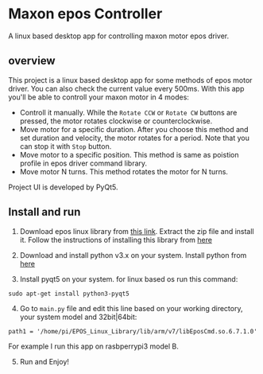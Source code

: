 # Maxon epos Controller
A linux based desktop app for controlling maxon motor epos driver.

## overview
This project is a linux based desktop app for some methods of epos motor driver. You can also check the current value every 500ms. With this app you'll be able to controll your maxon motor in 4 modes:
* Controll it manually. While the `Rotate CCW` or `Rotate CW` buttons are pressed, the motor rotates clockwise or counterclockwise.
* Move motor for a specific duration. After you choose this method and set duration and velocity, the motor rotates for a period. Note that you can stop it with `Stop` button. 
* Move motor to a specific position. This method is same as poistion profile in epos driver command library. 
* Move motor N turns. This method rotates the motor for N turns.

Project UI is developed by PyQt5.

## Install and run
1. Download epos linux library from [this link](https://www.maxongroup.net.au/maxon/view/product/control/Positionierung/280937?download=show). Extract the zip file and install it. Follow the instructions of installing this library from [here](https://www.maxongroup.com/medias/sys_master/8823917281310.pdf)

2. Download and install python v3.x on your system. Install python from [here](https://www.python.org/downloads/)

3. Install pyqt5 on your system. for linux based os run this command:

```
sudo apt-get install python3-pyqt5
```

4. Go to `main.py` file and edit this line based on your working directory, your system model and 32bit|64bit:
```
path1 = '/home/pi/EPOS_Linux_Library/lib/arm/v7/libEposCmd.so.6.7.1.0'
```
For example I run this app on rasbperrypi3 model B.

5. Run and Enjoy!

